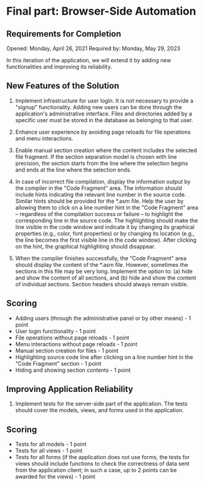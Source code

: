 # Final part: Browser-Side Automation

## Requirements for Completion
Opened: Monday, April 26, 2021
Required by: Monday, May 29, 2023

In this iteration of the application, we will extend it by adding new functionalities and improving its reliability.

## New Features of the Solution
1. Implement infrastructure for user login. It is not necessary to provide a "signup" functionality. Adding new users can be done through the application's administrative interface. Files and directories added by a specific user must be stored in the database as belonging to that user.

2. Enhance user experience by avoiding page reloads for file operations and menu interactions.

3. Enable manual section creation where the content includes the selected file fragment. If the section separation model is chosen with line precision, the section starts from the line where the selection begins and ends at the line where the selection ends.

4. In case of incorrect file compilation, display the information output by the compiler in the "Code Fragment" area. The information should include hints indicating the relevant line number in the source code. Similar hints should be provided for the *.asm file. Help the user by allowing them to click on a line number hint in the "Code Fragment" area – regardless of the compilation success or failure – to highlight the corresponding line in the source code. The highlighting should make the line visible in the code window and indicate it by changing its graphical properties (e.g., color, font properties) or by changing its location (e.g., the line becomes the first visible line in the code window). After clicking on the hint, the graphical highlighting should disappear.

5. When the compiler finishes successfully, the "Code Fragment" area should display the content of the *.asm file. However, sometimes the sections in this file may be very long. Implement the option to: (a) hide and show the content of all sections, and (b) hide and show the content of individual sections. Section headers should always remain visible.

## Scoring
- Adding users (through the administrative panel or by other means) - 1 point
- User login functionality - 1 point
- File operations without page reloads - 1 point
- Menu interactions without page reloads - 1 point
- Manual section creation for files - 1 point
- Highlighting source code line after clicking on a line number hint in the "Code Fragment" section - 1 point
- Hiding and showing section contents - 1 point

## Improving Application Reliability
1. Implement tests for the server-side part of the application. The tests should cover the models, views, and forms used in the application.

## Scoring
- Tests for all models - 1 point
- Tests for all views - 1 point
- Tests for all forms (if the application does not use forms, the tests for views should include functions to check the correctness of data sent from the application client; in such a case, up to 2 points can be awarded for the views) - 1 point